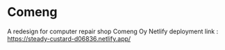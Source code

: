# Comeng
 A redesign for computer repair shop Comeng Oy
 Netlify deployment link : https://steady-custard-d06836.netlify.app/
